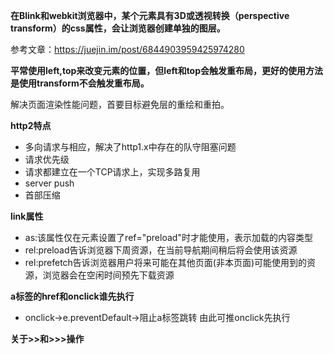 **在Blink和webkit浏览器中，某个元素具有3D或透视转换（perspective transform）的css属性，会让浏览器创建单独的图层。**

参考文章：https://juejin.im/post/6844903959425974280

**平常使用left,top来改变元素的位置，但left和top会触发重布局，更好的使用方法是使用transform不会触发重布局。**

解决页面渲染性能问题，首要目标避免层的重绘和重拍。

**http2特点**

- 多向请求与相应，解决了http1.x中存在的队守阻塞问题
- 请求优先级
- 请求都建立在一个TCP请求上，实现多路复用
- server push
- 首部压缩



**link属性**

- as:该属性仅在<link>元素设置了ref="preload"时才能使用，表示加载的内容类型
- rel:preload告诉浏览器下周资源，在当前导航期间稍后将会使用该资源
- rel:prefetch告诉浏览器用户将来可能在其他页面(非本页面)可能使用到的资源，浏览器会在空闲时间预先下载资源



**a标签的href和onclick谁先执行**

- onclick->e.preventDefault->阻止a标签跳转  由此可推onclick先执行



**关于>>和>>>操作**







